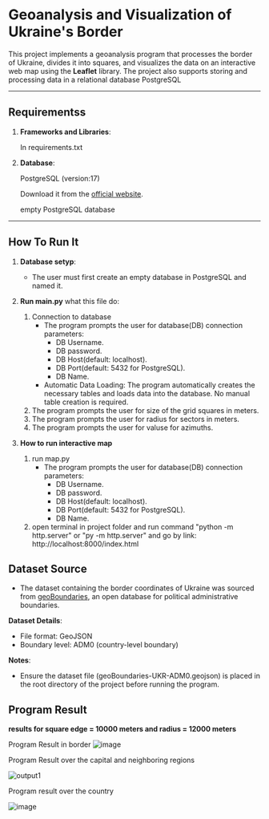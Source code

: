 # Geoanalysis and Visualization of Ukraine's Border

This project implements a geoanalysis program that processes the border of Ukraine, divides it into squares, and visualizes the data on an interactive web map using the **Leaflet** library. The project also supports storing and processing data in a relational database PostgreSQL

---

## Requirementss
1. **Frameworks and Libraries**:
   
   In requirements.txt
     
3. **Database**:
   
   PostgreSQL (version:17)
   
   Download it from the [official website](https://www.postgresql.org/download/).
   
   empty PostgreSQL database
  
---

## How To Run It

1. **Database setyp**:
   - The user must first create an empty database in PostgreSQL and named it.
  
2. **Run main.py**
   what this file do:
      1) Connection to database
         - The program prompts the user for database(DB) connection parameters:
            - DB Username.
            - DB password.
            - DB Host(default: localhost).
            - DB Port(default: 5432 for PostgreSQL).
            - DB Name.
         - Automatic Data Loading: The program automatically creates the necessary tables and loads data into the database. No manual table creation is required.
      2) The program prompts the user for size of the grid squares in meters.
      3) The program prompts the user for radius for sectors in meters.
      4) The program prompts the user for valuse for azimuths.

3. **How to run interactive map**
   1) run map.py
      - The program prompts the user for database(DB) connection parameters:
         - DB Username.
         - DB password.
         - DB Host(default: localhost).
         - DB Port(default: 5432 for PostgreSQL).
         - DB Name.
   2) open terminal in project folder and run command "python -m http.server" or "py -m http.server" and go by link: http://localhost:8000/index.html


## Dataset Source
- The dataset containing the border coordinates of Ukraine was sourced from [geoBoundaries](https://www.geoboundaries.org/), an open database for political administrative boundaries.

**Dataset Details**:
- File format: GeoJSON
- Boundary level: ADM0 (country-level boundary)
  
**Notes**:
- Ensure the dataset file (geoBoundaries-UKR-ADM0.geojson) is placed in the root directory of the project before running the program.

## Program Result
**results for square edge = 10000 meters and radius = 12000 meters**

Program Result in border 
![image](https://github.com/user-attachments/assets/e34a6a9e-174d-4ebc-864e-e502cddc4ec0)

Program Result  over the capital and neighboring regions

![output1](https://github.com/user-attachments/assets/6296d3da-0a36-46f8-b377-5c3c2cc7de9d)

Program result over the country

![image](https://github.com/user-attachments/assets/1c88a769-1b18-4653-ae77-448222cc8eca)



